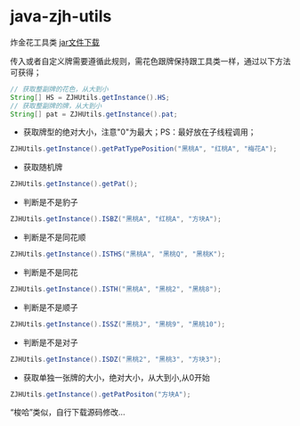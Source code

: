 # java-zjh-utils
炸金花工具类
[jar文件下载](https://github.com/wdh-1025/java-zjh-utils/raw/master/jar/zjh.0.0.1.jar)

传入或者自定义牌需要遵循此规则，需花色跟牌保持跟工具类一样，通过以下方法可获得；
``` java
// 获取整副牌的花色，从大到小
String[] HS = ZJHUtils.getInstance().HS;
// 获取整副牌的牌，从大到小
String[] pat = ZJHUtils.getInstance().pat;
```
* 获取牌型的绝对大小，注意"0"为最大；PS：最好放在子线程调用；
``` java
ZJHUtils.getInstance().getPatTypePosition("黑桃A", "红桃A", "梅花A");
```
* 获取随机牌
``` java
ZJHUtils.getInstance().getPat();
```
* 判断是不是豹子
``` java
ZJHUtils.getInstance().ISBZ("黑桃A", "红桃A", "方块A");
```
* 判断是不是同花顺
``` java
ZJHUtils.getInstance().ISTHS("黑桃A", "黑桃Q", "黑桃K");
```
* 判断是不是同花
``` java
ZJHUtils.getInstance().ISTH("黑桃A", "黑桃2", "黑桃8");
```
* 判断是不是顺子
``` java
ZJHUtils.getInstance().ISSZ("黑桃J", "黑桃9", "黑桃10");
```
* 判断是不是对子
``` java
ZJHUtils.getInstance().ISDZ("黑桃2", "黑桃3", "方块3");
```
* 获取单独一张牌的大小，绝对大小，从大到小,从0开始
``` java
ZJHUtils.getInstance().getPatPositon("方块A");
```
“梭哈”类似，自行下载源码修改...
